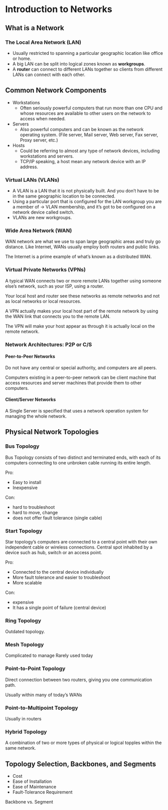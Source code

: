 # Introduction to Networks

## What is a Network

### The Local Area Network (LAN)

* Usually restricted to spanning a particular geographic location like office or home.
* A big LAN can be split into logical zones known as **workgroups**.
* A **router** can connect to different LANs together so clients from  different LANs can connect with each other.

## Common Network Components

* Workstations
  * Often seriously powerful computers that run more than one CPU and whose resources are available to other users on the network to access when needed.
* Servers
  * Also powerful computers and can be known as the network operating system. (File server, Mail server, Web server, Fax server, Proxy server, etc.)
* Hosts
  * Could be referring to almost  any type of network devices, including workstations and servers.
  * TCP/IP speaking, a host mean any network device with an IP address.

### Virtual LANs (VLANs)

* A VLAN is a LAN that it is not physically built. And you don’t have to be in the same geographic location to be connected.
* Using a particular port  that is configured for the LAN workgroup you are a member of -> VLAN membership, and it’s got to be configured on a network device called switch.
* VLANs are new workgroups.

### Wide Area Network (WAN)

WAN network are what we use to span large geographic areas and truly go distance. Like Internet, WANs usually employ both routers and public links.

The Internet is a prime example of what’s known as a distributed WAN.

### Virtual Private Networks (VPNs)

A typical WAN connects two or more remote LANs together using someone else’s network, such as your ISP, using a router.

Your local host and router see these networks as remote networks and not as local networks or local resources.

A VPN actually makes your local host part of the remote network by using the WAN link that connects you to the remote LAN.

The VPN will make your host appear as through it is actually local on the remote network.

### Network Architectures: P2P or C/S

#### Peer-to-Peer Networks

Do not have any central or special authority, and computers are all peers.

Computers existing in a peer-to-peer network can be client machine that access resources and server machines that provide them to other computers.

#### Client/Server Networks

A Single Server is specified that uses a network operation system for managing the whole network.

## Physical Network Topologies

### Bus Topology

Bus Topology consists of two distinct and terminated ends, with each of its computers connecting to one unbroken cable running its entire length.

Pro:

* Easy to install
* Inexpensive

Con:

* hard to troubleshoot
* hard to move, change
* does not offer fault tolerance (single cable)

### Start Topology

Star topology’s computers are connected to a central point with their own independent cable or wireless connections. Central spot inhabited by a device such as hub, switch or an access point.

Pro:

* Connected to the central device individually
* More fault tolerance and easier to troubleshoot
* More scalable

Con:

* expensive
* It has a single point of failure (central device)

### Ring Topology

Outdated topology.

### Mesh Topology

Complicated to manage
Rarely used today

### Point-to-Point Topology

Direct connection between two routers, giving you one communication path.

Usually within many of today’s WANs

### Point-to-Multipoint Topology

Usually in routers

### Hybrid Topology

A combination of two or more types of physical  or logical topples within the same network.

## Topology Selection, Backbones, and Segments

* Cost
* Ease of Installation
* Ease of Maintenance
* Fault-Tolerance Requirement

Backbone vs. Segment
